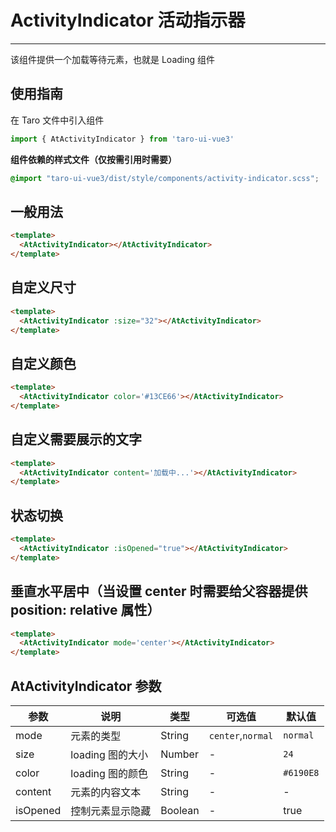 # ActivityIndicator 活动指示器

---

该组件提供一个加载等待元素，也就是 Loading 组件

## 使用指南

在 Taro 文件中引入组件

```typescript
import { AtActivityIndicator } from 'taro-ui-vue3'
```

**组件依赖的样式文件（仅按需引用时需要）**

```scss
@import "taro-ui-vue3/dist/style/components/activity-indicator.scss";
```

## 一般用法


```html
<template>
  <AtActivityIndicator></AtActivityIndicator>
</template>
```


## 自定义尺寸


```html
<template>
  <AtActivityIndicator :size="32"></AtActivityIndicator>
</template>
```


## 自定义颜色


```html
<template>
  <AtActivityIndicator color='#13CE66'></AtActivityIndicator>
</template>
```


## 自定义需要展示的文字


```html
<template>
  <AtActivityIndicator content='加载中...'></AtActivityIndicator>
</template>
```


## 状态切换


```html
<template>
  <AtActivityIndicator :isOpened="true"></AtActivityIndicator>
</template>
```


## 垂直水平居中（当设置 center 时需要给父容器提供 position: relative 属性）


```html
<template>
  <AtActivityIndicator mode='center'></AtActivityIndicator>
</template>
```


## AtActivityIndicator 参数

| 参数    | 说明             | 类型   | 可选值            | 默认值    |
| ------- | ---------------- | ------ | ----------------- | --------- |
| mode    | 元素的类型       | String | `center`,`normal` | `normal`    |
| size    | loading 图的大小 | Number | -                 | `24`      |
| color   | loading 图的颜色 | String | -                 | `#6190E8` |
| content | 元素的内容文本   | String | -                 | -         |
| isOpened | 控制元素显示隐藏   | Boolean | -                 | true         |

